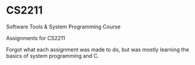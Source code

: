 # CS2211
Software Tools &amp; System Programming Course

Assignments for CS2211

Forgot what each assignment was made to do, but was mostly learning the basics of system programming and C.
